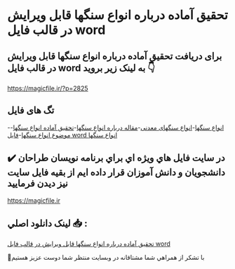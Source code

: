 # تحقیق آماده درباره انواع سنگها قابل ویرایش در قالب فایل word

## برای دریافت تحقیق آماده درباره انواع سنگها قابل ویرایش در قالب فایل word به لینک زیر بروید 👇

https://magicfile.ir/?p=2825

## تگ های فایل

-[انواع سنگها](https://magicfile.ir/product/%d8%aa%d8%ad%d9%82%d9%8a%d9%82-%d8%a2%d9%85%d8%a7%d8%af%d9%87-%d8%af%d8%b1%d8%a8%d8%a7%d8%b1%d9%87-%d8%a7%d9%86%d9%88%d8%a7%d8%b9-%d8%b3%d9%86%da%af%d9%87%d8%a7-word/)-[انواع سنگهای معدنی](https://magicfile.ir/product/%d8%aa%d8%ad%d9%82%d9%8a%d9%82-%d8%a2%d9%85%d8%a7%d8%af%d9%87-%d8%af%d8%b1%d8%a8%d8%a7%d8%b1%d9%87-%d8%a7%d9%86%d9%88%d8%a7%d8%b9-%d8%b3%d9%86%da%af%d9%87%d8%a7-word/)-[مقاله درباره انواع سنگها](https://magicfile.ir/product/%d8%aa%d8%ad%d9%82%d9%8a%d9%82-%d8%a2%d9%85%d8%a7%d8%af%d9%87-%d8%af%d8%b1%d8%a8%d8%a7%d8%b1%d9%87-%d8%a7%d9%86%d9%88%d8%a7%d8%b9-%d8%b3%d9%86%da%af%d9%87%d8%a7-word/)-[تحقیق آماده انواع سنگها](https://magicfile.ir/product/%d8%aa%d8%ad%d9%82%d9%8a%d9%82-%d8%a2%d9%85%d8%a7%d8%af%d9%87-%d8%af%d8%b1%d8%a8%d8%a7%d8%b1%d9%87-%d8%a7%d9%86%d9%88%d8%a7%d8%b9-%d8%b3%d9%86%da%af%d9%87%d8%a7-word/)-[موضوع انواع سنگها](https://magicfile.ir/product/%d8%aa%d8%ad%d9%82%d9%8a%d9%82-%d8%a2%d9%85%d8%a7%d8%af%d9%87-%d8%af%d8%b1%d8%a8%d8%a7%d8%b1%d9%87-%d8%a7%d9%86%d9%88%d8%a7%d8%b9-%d8%b3%d9%86%da%af%d9%87%d8%a7-word/)-[فایل word انواع سنگها](https://magicfile.ir/product/%d8%aa%d8%ad%d9%82%d9%8a%d9%82-%d8%a2%d9%85%d8%a7%d8%af%d9%87-%d8%af%d8%b1%d8%a8%d8%a7%d8%b1%d9%87-%d8%a7%d9%86%d9%88%d8%a7%d8%b9-%d8%b3%d9%86%da%af%d9%87%d8%a7-word/)

## ✔️ در سايت فايل هاي ويژه اي براي برنامه نويسان طراحان دانشجويان و دانش آموزان قرار داده ايم از بقيه فايل سايت نيز ديدن فرماييد

https://magicfile.ir


## لينک دانلود اصلي 📥 :

[تحقیق آماده درباره انواع سنگها قابل ویرایش در قالب فایل word](https://magicfile.ir/product/%d8%aa%d8%ad%d9%82%d9%8a%d9%82-%d8%a2%d9%85%d8%a7%d8%af%d9%87-%d8%af%d8%b1%d8%a8%d8%a7%d8%b1%d9%87-%d8%a7%d9%86%d9%88%d8%a7%d8%b9-%d8%b3%d9%86%da%af%d9%87%d8%a7-word/) 


🙏با تشکر از همراهي شما مشتاقانه در وبسایت منتظر شما دوست عزیز هستیم

